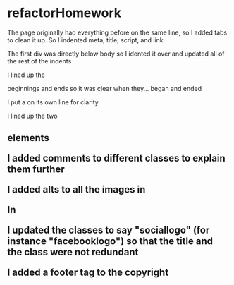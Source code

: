 # refactorHomework


The page originally had everything before <body> on the same line, so I added tabs to clean it up.
    So I indented meta, title, script, and link

The first div was directly below body so I idented it over and updated all of the rest of the indents

I lined up the <p> beginnings and ends so it was clear when they... began and ended

I put a </b> on its own line for clarity

I lined up the two <h2> elements

I added comments to different classes to explain them further

I added alts to all the images in <div id="homephoto">

In <div id="socialnetworking"> I updated the classes to say "sociallogo" (for instance "facebooklogo") so that the title and the class were not redundant

I added a footer tag to the copyright